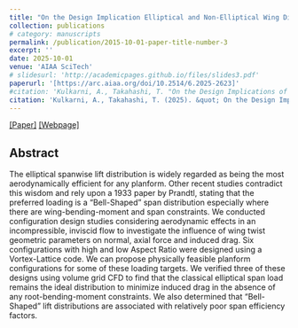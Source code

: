 ```yaml
---
title: "On the Design Implication Elliptical and Non-Elliptical Wing Distributions"
collection: publications
# category: manuscripts
permalink: /publication/2015-10-01-paper-title-number-3
excerpt: ''
date: 2025-10-01
venue: 'AIAA SciTech'
# slidesurl: 'http://academicpages.github.io/files/slides3.pdf'
paperurl: '[https://arc.aiaa.org/doi/10.2514/6.2025-2623]'
#citation: 'Kulkarni, A., Takahashi, T. "On the Design Implications of Elliptical and Bell-Shaped Lift Distributions," AIAA SciTech 2025-2623, 2025.'
citation: 'Kulkarni, A., Takahashi, T. (2025). &quot; On the Design Implications of Elliptical and Bell-Shaped Lift Distributions 3.&quot; <i> AIAA SciTech 2025-2623 </i>. 1(3).'
---
```


[[Paper]](https://arc.aiaa.org/doi/10.2514/6.2025-2623) [[Webpage]](https://arc.aiaa.org/doi/10.2514/6.2025-2623)

## Abstract

The elliptical spanwise lift distribution is widely regarded as being the most aerodynamically efficient for any planform. Other recent studies contradict this wisdom and rely upon a 1933 paper by Prandtl, stating that the preferred loading is a “Bell-Shaped” span distribution especially where there are wing-bending-moment and span constraints. We conducted configuration design studies considering aerodynamic effects in an incompressible, inviscid flow to investigate the influence of wing twist geometric parameters on normal, axial force and induced drag. Six configurations with high and low Aspect Ratio were designed using a Vortex-Lattice code. We can propose physically feasible planform configurations for some of these loading targets. We verified three of these designs using volume grid CFD to find that the classical elliptical span load remains the ideal distribution to minimize induced drag in the absence of any root-bending-moment constraints. We also determined that “Bell-Shaped” lift distributions are associated with relatively poor span efficiency factors.
